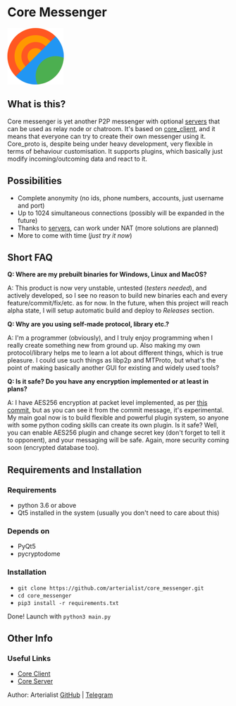 # Core Messenger

![Logo](https://github.com/arterialist/core_messenger/blob/master/images/app-icon-128.png?raw=true)
## What is this?
Core messenger is yet another P2P messenger with optional [servers](https://github.com/arterialist/core_server) that can be used as relay node or chatroom. It's based on [core_client](https://github.com/arterialist/core_client), and it means that everyone can try to create their own messenger using it. Core_proto is, despite being under heavy development, very flexible in terms of behaviour customisation. It supports plugins, which basically just modify incoming/outcoming data and react to it.

## Possibilities

- Complete anonymity (no ids, phone numbers, accounts, just username and port)
- Up to 1024 simultaneous connections (possibly will be expanded in the future)
- Thanks to [servers](https://github.com/arterialist/core_server), can work under NAT (more solutions are planned)
- More to come with time (_just try it now_)

## Short FAQ

**Q: Where are my prebuilt binaries for Windows, Linux and MacOS?**

A: This product is now very unstable, untested (_testers needed_), and actively developed, so I see no reason to build new binaries each and every feature/commit/fix/etc. as for now. In the future, when this project will reach alpha state, I will setup automatic build and deploy to _Releases_ section.

**Q: Why are you using self-made protocol, library etc.?**

A: I'm a programmer (obviously), and I truly enjoy programming when I really create something new from ground up. Also making my own protocol/library helps me to learn a lot about different things, which is true pleasure. I could use such things as libp2p and MTProto, but what's the point of making basically another GUI for existing and widely used tools?

**Q: Is it safe? Do you have any encryption implemented or at least in plans?**

A: I have AES256 encryption at packet level implemented, as per [this commit](https://github.com/arterialist/core_client/commit/f18691c7e68f029123cc783e2cf68a242e7afba5), but as you can see it from the commit message, it's experimental. My main goal now is to build flexible and powerful plugin system, so anyone with some python coding skills can create its own plugin. Is it safe? Well, you can enable AES256 plugin and change secret key (don't forget to tell it to opponent), and your messaging will be safe. Again, more security coming soon (encrypted database too).

## Requirements and Installation

### Requirements

- python 3.6 or above
- Qt5 installed in the system (usually you don't need to care about this)

### Depends on

- PyQt5
- pycryptodome

### Installation

- `git clone https://github.com/arterialist/core_messenger.git`
- `cd core_messenger`
- `pip3 install -r requirements.txt`

Done! Launch with `python3 main.py`

## Other Info

### Useful Links
- [Core Client](https://github.com/arterialist/core_client)
- [Core Server](https://github.com/arterialist/core_server)

Author: Arterialist [GitHub](https://github.com/arterialist) | [Telegram](https://t.me/arterialist)